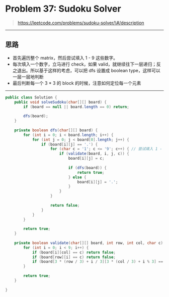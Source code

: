 # Problem 37: Sudoku Solver

> https://leetcode.com/problems/sudoku-solver/\#/description

--------

## 思路

* 首先遍历整个 matrix，然后尝试填入 1 - 9 这些数字。
* 每次填入一个数字，立马进行 check，如果 valid，就继续往下一层递归；反之退出。所以基于这样的考虑，可以把 dfs 设置成 boolean type，这样可以一层一层地判断
* 最后判断每一个 3 \* 3 的 block 的时候，注意如何定位每一个元素

-------

```java
public class Solution {
    public void solveSudoku(char[][] board) {
        if (board == null || board.length == 0) return;
        
        dfs(board);
    }
    
    private boolean dfs(char[][] board) {
        for (int i = 0; i < board.length; i++) {
            for (int j = 0; j < board[0].length; j++) {
                if (board[i][j] == '.') {
                    for (char c = '1'; c <= '9'; c++) { // 尝试填入 1 - 9
                        if (validate(board, i, j, c)) {
                            board[i][j] = c;
                            
                            if (dfs(board)) {
                                return true;
                            } else {
                                board[i][j] = '.';
                            }
                        }
                    }
                    
                    return false;
                }
            }
        }
        
        return true;
    }
    
    private boolean validate(char[][] board, int row, int col, char c) {
        for (int i = 0; i < 9; i++) {
            if (board[i][col] == c) return false;
            if (board[row][i] == c) return false;
            if (board[3 * (row / 3) + i / 3][3 * (col / 3) + i % 3] == c) return false;
        }
        
        return true;
    }
    
}
```




